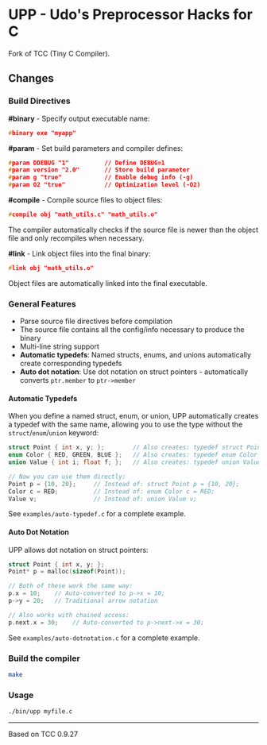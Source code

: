 # UPP - Udo's Preprocessor Hacks for C

Fork of TCC (Tiny C Compiler).

## Changes

### Build Directives

**#binary** - Specify output executable name:
```c
#binary exe "myapp"
```

**#param** - Set build parameters and compiler defines:
```c
#param DDEBUG "1"          // Define DEBUG=1
#param version "2.0"       // Store build parameter
#param g "true"            // Enable debug info (-g)
#param O2 "true"           // Optimization level (-O2)
```

**#compile** - Compile source files to object files:
```c
#compile obj "math_utils.c" "math_utils.o"
```
The compiler automatically checks if the source file is newer than the object file and only recompiles when necessary.

**#link** - Link object files into the final binary:
```c
#link obj "math_utils.o"
```
Object files are automatically linked into the final executable.

### General Features

- Parse source file directives before compilation
- The source file contains all the config/info necessary to produce the binary
- Multi-line string support
- **Automatic typedefs**: Named structs, enums, and unions automatically create corresponding typedefs
- **Auto dot notation**: Use dot notation on struct pointers - automatically converts `ptr.member` to `ptr->member`

#### Automatic Typedefs

When you define a named struct, enum, or union, UPP automatically creates a typedef with the same name, allowing you to use the type without the `struct`/`enum`/`union` keyword:

```c
struct Point { int x, y; };        // Also creates: typedef struct Point Point;
enum Color { RED, GREEN, BLUE };   // Also creates: typedef enum Color Color;  
union Value { int i; float f; };   // Also creates: typedef union Value Value;

// Now you can use them directly:
Point p = {10, 20};     // Instead of: struct Point p = {10, 20};
Color c = RED;          // Instead of: enum Color c = RED;
Value v;                // Instead of: union Value v;
```

See `examples/auto-typedef.c` for a complete example.

#### Auto Dot Notation

UPP allows dot notation on struct pointers:

```c
struct Point { int x, y; };
Point* p = malloc(sizeof(Point));

// Both of these work the same way:
p.x = 10;    // Auto-converted to p->x = 10;
p->y = 20;   // Traditional arrow notation

// Also works with chained access:
p.next.x = 30;    // Auto-converted to p->next->x = 30;
```

See `examples/auto-dotnotation.c` for a complete example.

### Build the compiler

```bash
make
```

### Usage

```bash
./bin/upp myfile.c
```


---
Based on TCC 0.9.27
